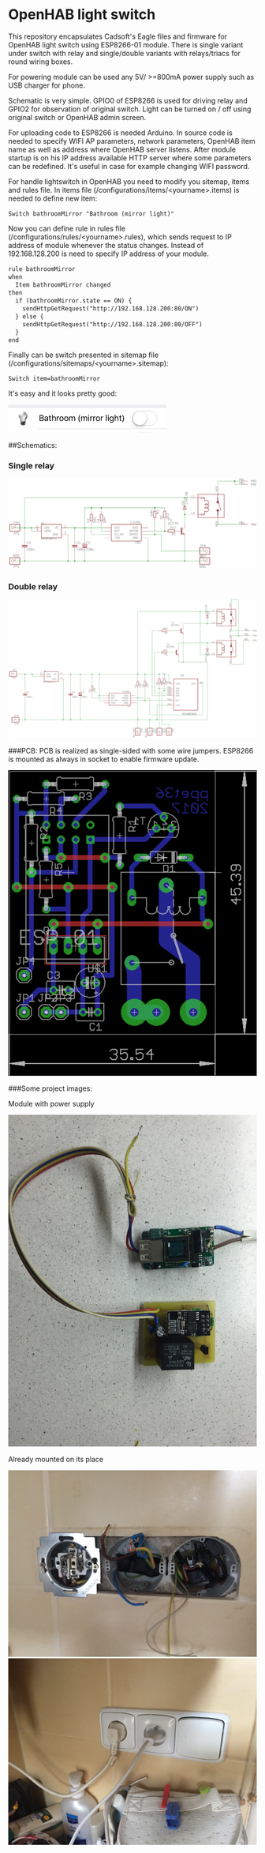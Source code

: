 # OpenHAB light switch

This repository encapsulates Cadsoft's Eagle files and firmware for OpenHAB light switch using ESP8266-01 module. There is single variant under switch with relay and single/double variants with relays/triacs for round wiring boxes.

For powering module can be used any 5V/ >=800mA power supply such as USB charger for phone.

Schematic is very simple. GPIO0 of ESP8266 is used for driving relay and GPIO2 for observation of original switch. Light can be turned on / off using original switch or OpenHAB admin screen.

For uploading code to ESP8266 is needed Arduino. In source code is needed to specify WIFI AP parameters, network parameters, OpenHAB item name as well as address where OpenHAB server listens. After module startup is on his IP address available HTTP server where some parameters can be redefined. It's useful in case for example changing WIFI password.

For handle lightswitch in OpenHAB you need to modify you sitemap, items and rules file. In items file (/configurations/items/&lt;yourname&gt;.items) is needed to define new item:
```
Switch bathroomMirror "Bathroom (mirror light)"
```
Now you can define rule in rules file (/configurations/rules/&lt;yourname&gt;.rules), which sends request to IP address of module whenever the status changes. Instead of 192.168.128.200 is need to specify IP address of your module.
```
rule bathroomMirror
when
  Item bathroomMirror changed
then 
  if (bathroomMirror.state == ON) {
    sendHttpGetRequest("http://192.168.128.200:80/ON")
  } else {
    sendHttpGetRequest("http://192.168.128.200:80/OFF")
  }
end 
```
Finally can be switch presented in sitemap file (/configurations/sitemaps/&lt;yourname&gt;.sitemap):
```
Switch item=bathroomMirror
```
It's easy and it looks pretty good:

![alt](/images/mobile.png?raw=true)


##Schematics:
### Single relay
![alt](/eagle/lightswitchx1_sch.png?raw=true)
### Double relay
![alt](/eagle/lightswitchx2_sch.png?raw=true)



###PCB:
PCB is realized as single-sided with some wire jumpers. ESP8266 is mounted as always in socket to enable firmware update.

![alt](/eagle/lightswitchx1_brd.png?raw=true)

###Some project images:

Module with power supply

![alt](/images/2017-01-02%2021.51.43.jpg?raw=true)

Already mounted on its place

![alt](/images/2017-01-07%2013.30.43.jpg?raw=true)
![alt](/images/2017-01-07%2014.20.36.jpg?raw=true)
